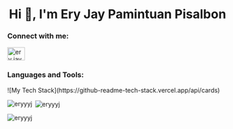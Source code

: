 <h1 align="center">Hi 👋, I'm Ery Jay Pamintuan Pisalbon</h1>

<h3 align="left">Connect with me:</h3>
<p align="left">
<a href="https://linkedin.com/in/ery jay pisalbon" target="blank"><img align="center" src="https://raw.githubusercontent.com/rahuldkjain/github-profile-readme-generator/master/src/images/icons/Social/linked-in-alt.svg" alt="ery jay pisalbon" height="30" width="40" /></a>
</p>

<h3 align="left">Languages and Tools:</h3>
<p align="left"> ![My Tech Stack](https://github-readme-tech-stack.vercel.app/api/cards) </p>

<p><img align="left" src="https://github-readme-stats.vercel.app/api/top-langs?username=eryyyj&show_icons=true&locale=en&layout=compact" alt="eryyyj" /></p>

<p>&nbsp;<img align="center" src="https://github-readme-stats.vercel.app/api?username=eryyyj&show_icons=true&locale=en" alt="eryyyj" /></p>

<p><img align="center" src="https://github-readme-streak-stats.herokuapp.com/?user=eryyyj&" alt="eryyyj" /></p>
